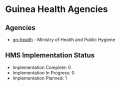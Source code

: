 # Guinea Health Agencies

## Agencies

- [gn-health](gn-health/index.md) - Ministry of Health and Public Hygiene

## HMS Implementation Status

- Implementation Complete: 0
- Implementation In Progress: 0
- Implementation Planned: 1

